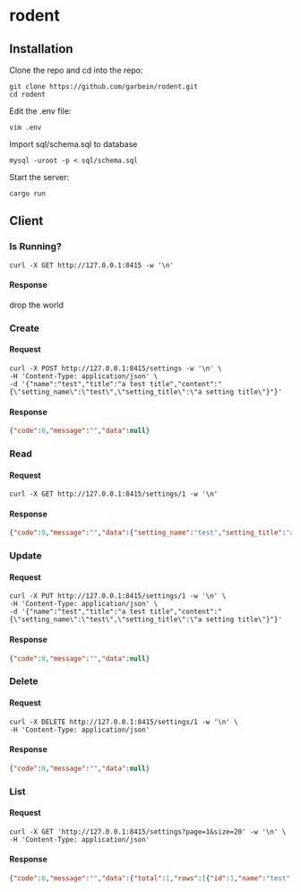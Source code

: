 # rodent

## Installation

Clone the repo and cd into the repo:

```shell
git clone https://github.com/garbein/rodent.git
cd rodent
```

Edit the .env file:

```shell
vim .env
```

Import sql/schema.sql to database

```shell
mysql -uroot -p < sql/schema.sql
```

Start the server:

```shell
cargo run
```

## Client

### Is Running?

```shell
curl -X GET http://127.0.0.1:8415 -w '\n'
```
#### Response

drop the world

### Create

#### Request

```shell
curl -X POST http://127.0.0.1:8415/settings -w '\n' \
-H 'Content-Type: application/json' \
-d '{"name":"test","title":"a test title","content":"{\"setting_name\":\"test\",\"setting_title\":\"a setting title\"}"}' 
```

#### Response

```json
{"code":0,"message":"","data":null}
```

### Read

#### Request

```shell
curl -X GET http://127.0.0.1:8415/settings/1 -w '\n' 
```

#### Response

```json
{"code":0,"message":"","data":{"setting_name":"test","setting_title":"a setting title"}}
```

### Update

#### Request

```shell
curl -X PUT http://127.0.0.1:8415/settings/1 -w '\n' \
-H 'Content-Type: application/json' \
-d '{"name":"test","title":"a test title","content":"{\"setting_name\":\"test\",\"setting_title\":\"a setting title\"}"}' 
```

#### Response

```json
{"code":0,"message":"","data":null}
```

### Delete

#### Request

```shell
curl -X DELETE http://127.0.0.1:8415/settings/1 -w '\n' \
-H 'Content-Type: application/json' 
```

#### Response

```json
{"code":0,"message":"","data":null}
```

### List

#### Request

```shell
curl -X GET 'http://127.0.0.1:8415/settings?page=1&size=20' -w '\n' \
-H 'Content-Type: application/json' 
```

#### Response

```json
{"code":0,"message":"","data":{"total":1,"rows":[{"id":1,"name":"test","title":"a test title","created_at":"2020-05-15 16:01:58","updated_at":""}]}}
```
